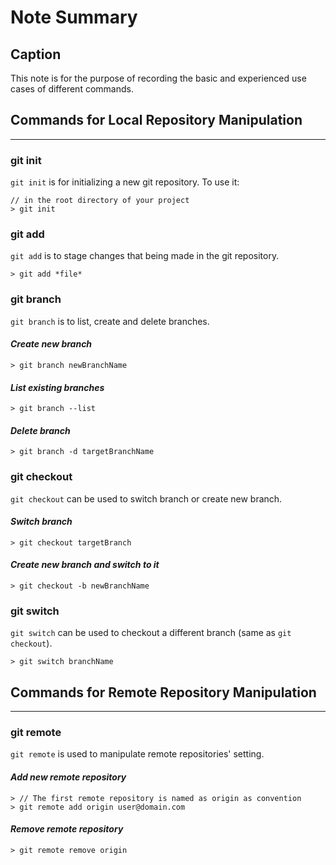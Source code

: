 # Note Summary

## Caption

This note is for the purpose of recording the basic and experienced use cases of different commands.

## Commands for Local Repository Manipulation

----

### **git init**

`git init` is for initializing a new git repository. To use it:

    // in the root directory of your project
    > git init

### **git add**

`git add` is to stage changes that being made in the git repository.

    > git add *file*

### **git branch**

`git branch` is to list, create and delete branches.

#### *Create new branch*

    > git branch newBranchName

#### *List existing branches*

    > git branch --list

#### *Delete branch*

    > git branch -d targetBranchName

### **git checkout**

`git checkout` can be used to switch branch or create new branch.

#### *Switch branch*

    > git checkout targetBranch

#### *Create new branch and switch to it*

    > git checkout -b newBranchName

### **git switch**

`git switch` can be used to checkout a different branch (same as `git checkout`).

    > git switch branchName

## Commands for Remote Repository Manipulation

----

### **git remote**

`git remote` is used to manipulate remote repositories' setting.

#### *Add new remote repository*

    > // The first remote repository is named as origin as convention
    > git remote add origin user@domain.com

#### *Remove remote repository*

    > git remote remove origin
